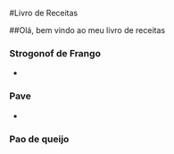 
#Livro de Receitas

##Olá, bem vindo ao meu livro de receitas

### Strogonof de Frango
-
### Pave
-
### Pao de queijo
